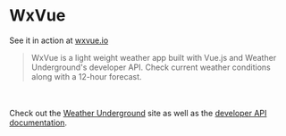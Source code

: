 # WxVue

See it in action at [wxvue.io](http://wxvue.io)

> WxVue is a light weight weather app built with Vue.js and Weather Underground's developer API. Check current weather conditions along with a 12-hour forecast.

<br><br>
Check out the [Weather Underground](https://www.wunderground.com/?apiref=a0fa16fd450326fa) site as well as the [developer API documentation](https://www.wunderground.com/weather/api/d/docs?apiref=a0fa16fd450326fa).

